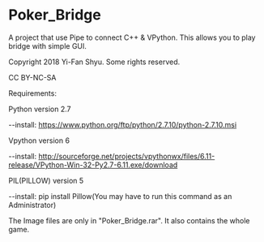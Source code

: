 # Poker_Bridge
A project that use Pipe to connect C++ &amp; VPython. This allows you to play bridge with simple GUI.

Copyright 2018 Yi-Fan Shyu. Some rights reserved.

CC BY-NC-SA

Requirements:

Python version 2.7

--install: https://www.python.org/ftp/python/2.7.10/python-2.7.10.msi

Vpython version 6

--install: http://sourceforge.net/projects/vpythonwx/files/6.11-release/VPython-Win-32-Py2.7-6.11.exe/download

PIL(PILLOW) version 5

--install: pip install Pillow(You may have to run this command as an Administrator)

The Image files are only in "Poker_Bridge.rar". It also contains the whole game.
